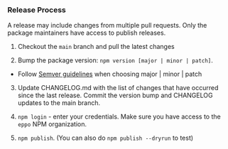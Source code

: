### Release Process
A release may include changes from multiple pull requests. Only the package maintainers have access to publish releases.

1) Checkout the `main` branch and pull the latest changes

2) Bump the package version: `npm version [major | minor | patch]`.
  - Follow [Semver guidelines](https://semver.org/) when choosing major | minor | patch

3) Update CHANGELOG.md with the list of changes that have occurred since the last release. Commit the version bump and CHANGELOG updates to the main branch.

4) `npm login` - enter your credentials. Make sure you have access to the `eppo` NPM organization.

5) `npm publish`. (You can also do `npm publish --dryrun` to test)